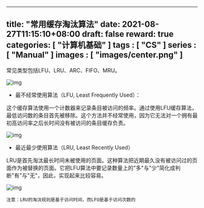 
---
title: "常用缓存淘汰算法"
date: 2021-08-27T11:15:10+08:00
draft: false
reward: true
categories: [
"计算机基础"
]
tags : [
"CS"
]
series : [
"Manual"
]
images : [
"images/center.png"
]
---

[comment]: <> (# 常用缓存淘汰算法)

常见类型包括LFU、LRU、ARC、FIFO、MRU。

![img](https://picgo.6and.ltd/img/cache-20210621150941552.png)

- 最不经常使用算法（LFU, Least Frequently Used）：

这个缓存算法使用一个计数器来记录条目被访问的频率。通过使用LFU缓存算法，最低访问数的条目首先被移除。这个方法并不经常使用，因为它无法对一个拥有最初高访问率之后长时间没有被访问的条目缓存负责。

![img](https://picgo.6and.ltd/img/lfu-1-20210621150948395.png)

- 最近最少使用算法（LRU, Least Recently Used）

LRU是首先淘汰最长时间未被使用的页面。这种算法把近期最久没有被访问过的页面作为被替换的页面。它把LFU算法中要记录数量上的"多"与"少"简化成判断"有"与"无"，因此，实现起来比较容易。

![img](https://picgo.6and.ltd/img/lru-20210621150953214.png)

```
注意：LRU的淘汰规则是基于访问时间，而LFU是基于访问次数的
```
